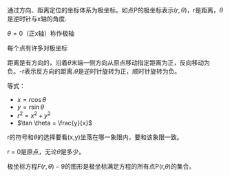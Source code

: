 通过方向、距离定位的坐标体系为极坐标。如点P的极坐标表示$(r, \theta)$，r是距离，$\theta$是逆时针与x轴的角度.

$\theta = 0$（正x轴）称作极轴

每个点有许多对极坐标

距离是有方向的，沿着$\theta$末端一侧方向从原点移动指定距离为正，反向移动为负。-r表示反方向的距离.$\theta$是逆时针旋转为正，顺时针旋转为负。

等式：
- $x = r\cos \theta$
- $y = r\sin \theta$
- $r^2 = x^2 + y^2$
- $\tan \theta = \frac{y}{x}$

r的符号和$\theta$的选择要看(x,y)坐落在哪一象限内，要和该象限一致。

r = 0是原点，无论$\theta$是多少。

极坐标方程$F(r, \theta) - 9$的图形是极坐标满足方程的所有点P(r,$\theta$)的集合。